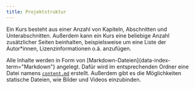 ```yaml
---
title: Projektstruktur
---
```


Ein Kurs besteht aus einer Anzahl von Kapiteln, Abschnitten und
Unterabschnitten. Außerdem kann ein Kurs eine beliebige Anzahl zusätzlicher
Seiten beinhalten, beispielsweise um eine Liste der Autor*innen,
Lizenzinformationen o.ä. anzufügen.

Alle Inhalte werden in Form von [Markdown-Dateien]{data-index-term="Markdown"}
angelegt. Dafür wird im entsprechenden Ordner eine Datei namens
[`content.md`](/section/01-project/02-files/02-content) erstellt. Außerdem gibt
es die Möglichkeiten statische Dateien, wie Bilder und Videos einzubinden.
